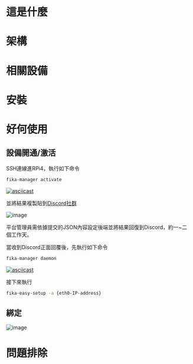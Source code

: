 # 這是什麼


# 架構

# 相關設備

# 安裝

## 

# 好何使用

## 設備開通/激活
SSH連線進RPi4，執行如下命令
```sh
fika-manager activate
```



[![asciicast](https://asciinema.org/a/539698.svg)](https://asciinema.org/a/539698)

並將結果複製貼到[Discord社群](https://discord.com/channels/975795016410755082/1030338238600192000)

![image](https://user-images.githubusercontent.com/6879607/203516169-883e6166-4980-44a9-9e2c-7e5360be59a1.png)

平台管理員需依據提交的JSON內容設定後端並將結果回復到Discord，約一~二個工作天。

當收到Discord正面回覆後，先執行如下命令
```sh
fika-manager daemon
```

[![asciicast](https://asciinema.org/a/539705.svg)](https://asciinema.org/a/539705)


接下來執行
```sh
fika-easy-setup -a {eth0-IP-address}
```




## 綁定


![image](https://user-images.githubusercontent.com/6879607/203523539-41278ef0-939c-4578-aba5-5e3374e8c83e.png)



# 問題排除


